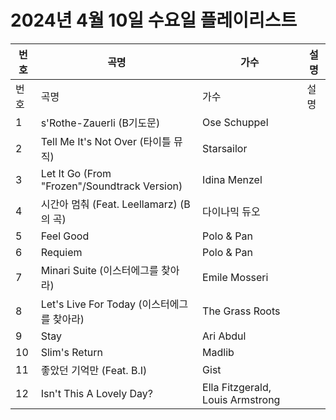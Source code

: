 # 2024년 4월 10일 수요일 플레이리스트

| 번호 | 곡명 | 가수 | 설명 |
|------|------|------|------|
| 번호 | 곡명 | 가수 | 설명 |
| 1 | s'Rothe-Zauerli (B기도문) | Ose Schuppel |  |
| 2 | Tell Me It's Not Over (타이틀 뮤직) | Starsailor |  |
| 3 | Let It Go (From "Frozen"/Soundtrack Version) | Idina Menzel |  |
| 4 | 시간아 멈춰 (Feat. Leellamarz) (B의 곡) | 다이나믹 듀오 |  |
| 5 | Feel Good | Polo & Pan |  |
| 6 | Requiem | Polo & Pan |  |
| 7 | Minari Suite (이스터에그를 찾아라) | Emile Mosseri |  |
| 8 | Let's Live For Today (이스터에그를 찾아라) | The Grass Roots |  |
| 9 | Stay | Ari Abdul |  |
| 10 | Slim's Return | Madlib |  |
| 11 | 좋았던 기억만 (Feat. B.I) | Gist |  |
| 12 | Isn't This A Lovely Day? | Ella Fitzgerald, Louis Armstrong |  |
